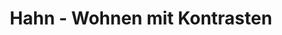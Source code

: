 ---
title: "Hahn - Wohnen mit Kontrasten"
url: /erkelenz/hahn-wohnen-mit-kontrasten/
shop: Raumausstattung
---